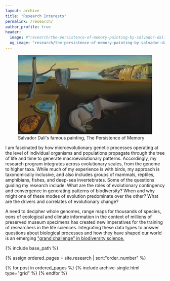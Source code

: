 ```yaml
---
layout: archive
title: "Research Interests"
permalink: /research/
author_profile: true
header:
  image: #"research/the-persistence-of-memory-painting-by-salvador-dali-uhd-4k-wallpaper.jpg"
  og_image: "research/the-persistence-of-memory-painting-by-salvador-dali-uhd-4k-wallpaper.jpg"
---
```


<figure>
  <img src="/images/research/persistence_of_memory-research.jpg" alt="The Persistence of Memory"/>
  <figcaption> Salvador Dalí's famous painting, The Persistence of Memory </figcaption>
</figure>

I am fascinated by how microevolutionary genetic processes operating at the level of individual organisms and populations propagate through the tree of life and time to generate macroevolutionary patterns. Accordingly, my research program integrates across evolutionary scales, from the genome to higher taxa. While much of my experience is with birds, my approach is taxonomically inclusive, and also includes groups of mammals, reptiles, amphibians, fishes, and deep-sea invertebrates. Some of the questions guiding my research include: What are the roles of evolutionary contingency and convergence in generating patterns of biodiversity? When and why might one of these modes of evolution predominate over the other? What are the drivers and correlates of evolutionary change?

A need to decipher whole genomes, range maps for thousands of species, eons of ecological and climate information in the context of millions of preserved museum specimens has created new imperatives for the training of researchers in the life sciences. Integrating these data types to answer questions about biological processes and how they have shaped our world is an emerging ["grand challenge" in biodiversity science.](https://www.ncbi.nlm.nih.gov/books/NBK45113/)

<nbsp>

{% include base_path %}

{% assign ordered_pages = site.research \| sort:"order_number" %}

{% for post in ordered_pages %} {% include archive-single.html type="grid" %} {% endfor %}
